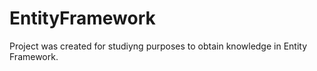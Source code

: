 # EntityFramework

Project was created for studiyng purposes to obtain knowledge in Entity Framework.
